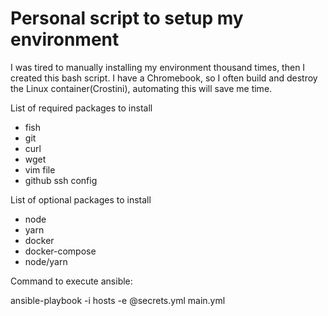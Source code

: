 # Personal script to setup my environment

I was tired to manually installing my environment thousand times, then I created this bash script. I have a Chromebook, so I often build and destroy the Linux container(Crostini), automating this will save me time.

List of required packages to install

* fish
* git
* curl
* wget
* vim file
* github ssh config

List of optional packages to install

* node
* yarn
* docker
* docker-compose
* node/yarn


Command to execute ansible:

  ansible-playbook -i hosts -e @secrets.yml main.yml
